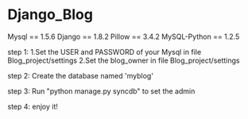 # Django_Blog


Mysql == 1.5.6
Django == 1.8.2
Pillow == 3.4.2
MySQL-Python == 1.2.5


step 1:
    1.Set the USER and PASSWORD of your Mysql in file Blog_project/settings
    2.Set the blog_owner in file Blog_project/settings



step 2:
Create the database named 'myblog'


step 3:
Run "python manage.py syncdb" to set the admin


step 4:
enjoy it!

